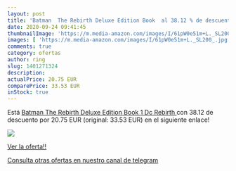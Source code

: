 ```yaml
---
layout: post
title: 'Batman  The Rebirth Deluxe Edition Book  al 38.12 % de descuento'
date: 2020-09-24 09:41:45
thumbnailImage: 'https://m.media-amazon.com/images/I/61pW0e51m+L._SL200_.jpg'
images: [ 'https://m.media-amazon.com/images/I/61pW0e51m+L._SL200_.jpg' ]
comments: true
category: ofertas
author: ring
slug: 1401271324
description:
actualPrice: 20.75 EUR
comparePrice: 33.53 EUR
inStock: true
---
```


Está [Batman  The Rebirth Deluxe Edition Book 1  Dc Rebirth ](https://www.amazon.com/dp/1401271324/?tag=redken08-20) con 38.12 de descuento por 20.75 EUR (original: 33.53 EUR) en el siguiente enlace!

[![](https://m.media-amazon.com/images/I/61pW0e51m+L._SL200_.jpg)](https://www.amazon.com/dp/1401271324/?tag=redken08-20)

[Ver la oferta!!](https://www.amazon.com/dp/1401271324/?tag=redken08-20)

[Consulta otras ofertas en nuestro canal de telegram](https://t.me/s/ofertas25)
